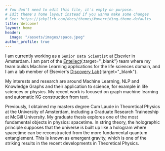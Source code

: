 ```yaml
---
# You don't need to edit this file, it's empty on purpose.
# Edit theme's home layout instead if you wanna make some changes
# See: https://jekyllrb.com/docs/themes/#overriding-theme-defaults
title: Welcome!
layout: home
header:
  image: "/assets/images/space.jpeg"
author_profile: true
---
```


I am currently working as a `Senior Data Scientist` at Elsevier in Amsterdam. I am part of the [Entellect](https://www.elsevier.com/solutions/entellect){:target="_blank"} team where my team builds Machine Learning applications for the life sciences domain, and I am a lab member of Elsevier's [Discovery Lab](https://discoverylab.ai){:target="_blank"}.

My interests and research are around Machine Learning, NLP and Knowledge Graphs and their application to science, for example in life sciences or physics. My recent work is focused on graph machine learning and automatic KG construction from text.

Previously, I obtained my masters degree Cum Laude in Theoretical Physics at the University of Amsterdam, including a Graduate Research Traineeship at McGill University. My graduate thesis explores one of the most fundamental objects in physics: spacetime. In string theory, the holographic principle supposes that the universe is built up like a hologram where spacetime can be reconstructed from the more fundamental quantum entanglement. This is known as emergent gravity, which is one of the striking results in the recent developments in Theoretical Physics.

